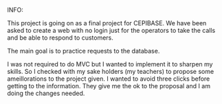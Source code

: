 INFO: 

This project is going on as a final project for CEPIBASE. We have been asked to create a web with no login just for the operators to take the calls and be able to respond to customers.

The main goal is to practice requests to the database. 

I was not required to do MVC but I wanted to implement it to sharpen my skills. So I checked with my sake holders (my teachers) to propose some ameillorations to the project given. I wanted to avoid three clicks before getting to the information. They give me the ok to the proposal and I am doing the changes needed.


